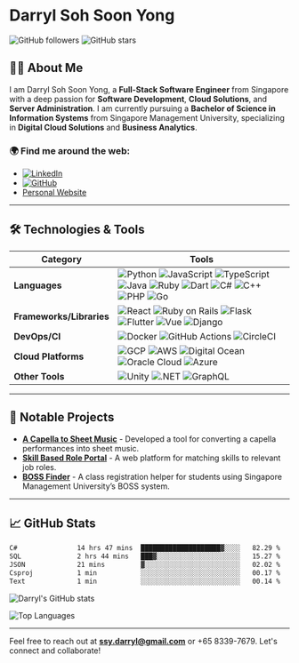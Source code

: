 # Darryl Soh Soon Yong

![GitHub followers](https://img.shields.io/github/followers/darrylssy?style=social)
![GitHub stars](https://img.shields.io/github/stars/darrylssy?style=social)

## 👨‍💻 About Me

I am Darryl Soh Soon Yong, a **Full-Stack Software Engineer** from Singapore with a deep passion for **Software Development**, **Cloud Solutions**, and **Server Administration**. I am currently pursuing a **Bachelor of Science in Information Systems** from Singapore Management University, specializing in **Digital Cloud Solutions** and **Business Analytics**.

### 🌍 Find me around the web:
- [![LinkedIn](https://img.shields.io/badge/LinkedIn-Connect-blue)](https://linkedin.com/in/darrylssy)
- [![GitHub](https://img.shields.io/badge/GitHub-Follow-black)](https://github.com/darrylssy)
- [Personal Website](http://darrylssy.com)

---

## 🛠️ Technologies & Tools

| **Category**              | **Tools**                                                                                                                                                                                                                     |
|---------------------------|-------------------------------------------------------------------------------------------------------------------------------------------------------------------------------------------------------------------------------|
| **Languages**              | ![Python](https://img.shields.io/badge/Python-Advanced-4CAF50?logo=python&logoColor=3776AB) ![JavaScript](https://img.shields.io/badge/JavaScript-Advanced-4CAF50?logo=javascript&logoColor=F7DF1E) ![TypeScript](https://img.shields.io/badge/TypeScript-Advanced-4CAF50?logo=typescript&logoColor=3178C6) ![Java](https://img.shields.io/badge/Java-Intermediate-FFC107?logo=java&logoColor=007396) ![Ruby](https://img.shields.io/badge/Ruby-Intermediate-FFC107?logo=ruby&logoColor=CC342D) ![Dart](https://img.shields.io/badge/Dart-Intermediate-FFC107?logo=dart&logoColor=0175C2) ![C#](https://img.shields.io/badge/C%23-Intermediate-FFC107?logo=csharp&logoColor=239120) ![C++](https://img.shields.io/badge/C++-Intermediate-FFC107?logo=cplusplus&logoColor=00599C) ![PHP](https://img.shields.io/badge/PHP-Intermediate-FFC107?logo=php&logoColor=777BB4) ![Go](https://img.shields.io/badge/Go-Basic-9E9E9E?logo=go&logoColor=00ADD8) |
| **Frameworks/Libraries**   | ![React](https://img.shields.io/badge/React-Advanced-4CAF50?logo=react&logoColor=61DAFB) ![Ruby on Rails](https://img.shields.io/badge/Ruby_on_Rails-Intermediate-FFC107?logo=rubyonrails&logoColor=CC0000) ![Flask](https://img.shields.io/badge/Flask-Intermediate-FFC107?logo=flask&logoColor=000000) ![Flutter](https://img.shields.io/badge/Flutter-Intermediate-FFC107?logo=flutter&logoColor=02569B) ![Vue](https://img.shields.io/badge/Vue-Intermediate-FFC107?logo=vuejs&logoColor=4FC08D) ![Django](https://img.shields.io/badge/Django-Intermediate-FFC107?logo=django&logoColor=092E20) |
| **DevOps/CI**              | ![Docker](https://img.shields.io/badge/Docker-Intermediate-FFC107?logo=docker&logoColor=2496ED) ![GitHub Actions](https://img.shields.io/badge/GitHub_Actions-Intermediate-FFC107?logo=githubactions&logoColor=2088FF) ![CircleCI](https://img.shields.io/badge/CircleCI-Intermediate-FFC107?logo=circleci&logoColor=343434) |
| **Cloud Platforms**        | ![GCP](https://img.shields.io/badge/Google_Cloud-Advanced-4CAF50?logo=googlecloud&logoColor=4285F4) ![AWS](https://img.shields.io/badge/AWS-Intermediate-FFC107?logo=amazonaws&logoColor=232F3E) ![Digital Ocean](https://img.shields.io/badge/Digital_Ocean-Intermediate-FFC107?logo=digitalocean&logoColor=0080FF) ![Oracle Cloud](https://img.shields.io/badge/Oracle_Cloud-Intermediate-FFC107?logo=oracle&logoColor=F80000) ![Azure](https://img.shields.io/badge/Azure-Intermediate-FFC107?logo=microsoftazure&logoColor=0078D4) |
| **Other Tools**            | ![Unity](https://img.shields.io/badge/Unity-Intermediate-FFC107?logo=unity&logoColor=000000) ![.NET](https://img.shields.io/badge/.NET-Intermediate-FFC107?logo=dotnet&logoColor=512BD4) ![GraphQL](https://img.shields.io/badge/GraphQL-Intermediate-FFC107?logo=graphql&logoColor=E10098) |

---

## 🔧 Notable Projects

- **[A Capella to Sheet Music](https://github.com/DarrylSSY/AMT-A-Capella-Performances)** - Developed a tool for converting a capella performances into sheet music.
- **[Skill Based Role Portal](https://github.com/SMUGitGeeks/IS212)** - A web platform for matching skills to relevant job roles.
- **[BOSS Finder](https://github.com/SMUGitGeeks/IS213)** - A class registration helper for students using Singapore Management University’s BOSS system.

---

## 📈 GitHub Stats

 <!--START_SECTION:waka-->

```txt
C#               14 hrs 47 mins  ████████████████████▓░░░░   82.29 %
SQL              2 hrs 44 mins   ███▓░░░░░░░░░░░░░░░░░░░░░   15.27 %
JSON             21 mins         ▓░░░░░░░░░░░░░░░░░░░░░░░░   02.02 %
Csproj           1 min           ░░░░░░░░░░░░░░░░░░░░░░░░░   00.17 %
Text             1 min           ░░░░░░░░░░░░░░░░░░░░░░░░░   00.14 %
```

<!--END_SECTION:waka-->

![Darryl's GitHub stats](https://github-readme-stats.vercel.app/api?username=darrylssy&show_icons=true&theme=radical)

![Top Languages](https://github-readme-stats.vercel.app/api/top-langs/?username=darrylssy&layout=compact&theme=radical)

---

Feel free to reach out at **ssy.darryl@gmail.com** or +65 8339-7679. Let's connect and collaborate!
